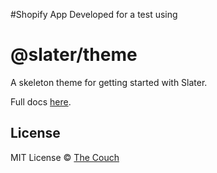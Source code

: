 #Shopify App
Developed for a test using

# @slater/theme
A skeleton theme for getting started with Slater.

Full docs [here](https://github.com/the-couch/slater).

## License
MIT License © [The Couch](https://thecouch.nyc)